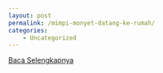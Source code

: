 ```yaml
---
layout: post
permalink: /mimpi-monyet-datang-ke-rumah/
categories:
    - Uncategorized
---
```


[Baca Selengkapnya](/10)